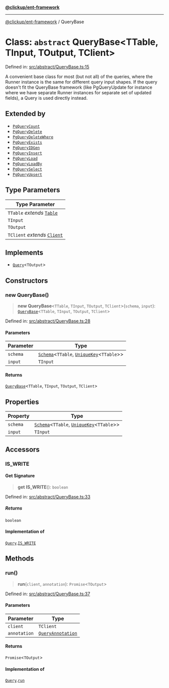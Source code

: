 [**@clickup/ent-framework**](../README.md)

***

[@clickup/ent-framework](../globals.md) / QueryBase

# Class: `abstract` QueryBase\<TTable, TInput, TOutput, TClient\>

Defined in: [src/abstract/QueryBase.ts:15](https://github.com/clickup/ent-framework/blob/master/src/abstract/QueryBase.ts#L15)

A convenient base class for most (but not all) of the queries, where the
Runner instance is the same for different query input shapes. If the query
doesn't fit the QueryBase framework (like PgQueryUpdate for instance where we
have separate Runner instances for separate set of updated fields), a Query
is used directly instead.

## Extended by

- [`PgQueryCount`](PgQueryCount.md)
- [`PgQueryDelete`](PgQueryDelete.md)
- [`PgQueryDeleteWhere`](PgQueryDeleteWhere.md)
- [`PgQueryExists`](PgQueryExists.md)
- [`PgQueryIDGen`](PgQueryIDGen.md)
- [`PgQueryInsert`](PgQueryInsert.md)
- [`PgQueryLoad`](PgQueryLoad.md)
- [`PgQueryLoadBy`](PgQueryLoadBy.md)
- [`PgQuerySelect`](PgQuerySelect.md)
- [`PgQueryUpsert`](PgQueryUpsert.md)

## Type Parameters

| Type Parameter |
| ------ |
| `TTable` *extends* [`Table`](../type-aliases/Table.md) |
| `TInput` |
| `TOutput` |
| `TClient` *extends* [`Client`](Client.md) |

## Implements

- [`Query`](../interfaces/Query.md)\<`TOutput`\>

## Constructors

### new QueryBase()

> **new QueryBase**\<`TTable`, `TInput`, `TOutput`, `TClient`\>(`schema`, `input`): [`QueryBase`](QueryBase.md)\<`TTable`, `TInput`, `TOutput`, `TClient`\>

Defined in: [src/abstract/QueryBase.ts:28](https://github.com/clickup/ent-framework/blob/master/src/abstract/QueryBase.ts#L28)

#### Parameters

| Parameter | Type |
| ------ | ------ |
| `schema` | [`Schema`](Schema.md)\<`TTable`, [`UniqueKey`](../type-aliases/UniqueKey.md)\<`TTable`\>\> |
| `input` | `TInput` |

#### Returns

[`QueryBase`](QueryBase.md)\<`TTable`, `TInput`, `TOutput`, `TClient`\>

## Properties

| Property | Type |
| ------ | ------ |
| <a id="schema-1"></a> `schema` | [`Schema`](Schema.md)\<`TTable`, [`UniqueKey`](../type-aliases/UniqueKey.md)\<`TTable`\>\> |
| <a id="input-1"></a> `input` | `TInput` |

## Accessors

### IS\_WRITE

#### Get Signature

> **get** **IS\_WRITE**(): `boolean`

Defined in: [src/abstract/QueryBase.ts:33](https://github.com/clickup/ent-framework/blob/master/src/abstract/QueryBase.ts#L33)

##### Returns

`boolean`

#### Implementation of

[`Query`](../interfaces/Query.md).[`IS_WRITE`](../interfaces/Query.md#is_write)

## Methods

### run()

> **run**(`client`, `annotation`): `Promise`\<`TOutput`\>

Defined in: [src/abstract/QueryBase.ts:37](https://github.com/clickup/ent-framework/blob/master/src/abstract/QueryBase.ts#L37)

#### Parameters

| Parameter | Type |
| ------ | ------ |
| `client` | `TClient` |
| `annotation` | [`QueryAnnotation`](../interfaces/QueryAnnotation.md) |

#### Returns

`Promise`\<`TOutput`\>

#### Implementation of

[`Query`](../interfaces/Query.md).[`run`](../interfaces/Query.md#run)
